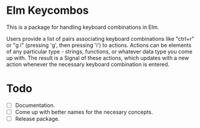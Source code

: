 # Elm Keycombos

This is a package for handling keyboard combinations in Elm.

Users provide a list of pairs associating keyboard combinations like "ctrl+r" or "g i" (pressing 'g', then pressing 'i') to actions. Actions can be elements of any particular type - strings, functions, or whatever data type you come up with. The result is a Signal of these actions, which updates with a new action whenever the necessary keyboard combination is entered.

# Todo

- [ ] Documentation.
- [ ] Come up with better names for the necesary concepts.
- [ ] Release package.
